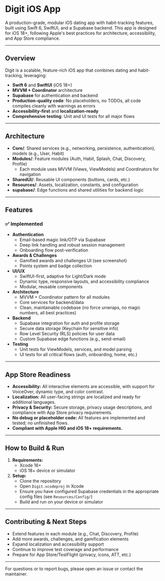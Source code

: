 # Digit iOS App

A production-grade, modular iOS dating app with habit-tracking features, built using Swift 6, SwiftUI, and a Supabase backend. This app is designed for iOS 18+, following Apple's best practices for architecture, accessibility, and App Store compliance.

---

## Overview
Digit is a scalable, feature-rich iOS app that combines dating and habit-tracking, leveraging:
- **Swift 6** and **SwiftUI** (iOS 18+)
- **MVVM + Coordinator** architecture
- **Supabase** for authentication and backend
- **Production-quality code**: No placeholders, no TODOs, all code compiles cleanly with warnings as errors
- **Accessibility-first** and **localization-ready**
- **Comprehensive testing**: Unit and UI tests for all major flows

---

## Architecture
- **Core/**: Shared services (e.g., networking, persistence, authentication), models (e.g., User, Habit)
- **Modules/**: Feature modules (Auth, Habit, Splash, Chat, Discovery, Profile)
  - Each module uses MVVM (Views, ViewModels) and Coordinators for navigation
- **SharedUI/**: Reusable UI components (buttons, cards, etc.)
- **Resources/**: Assets, localization, constants, and configuration
- **supabase/**: Edge functions and shared utilities for backend logic

---

## Features

### ✅ Implemented
- **Authentication**
  - Email-based magic link/OTP via Supabase
  - Deep link handling and robust session management
  - Onboarding flow post-verification
- **Awards & Challenges**
  - Gamified awards and challenges UI (see screenshot)
  - Points system and badge collection
- **UI/UX**
  - SwiftUI-first, adaptive for Light/Dark mode
  - Dynamic type, responsive layouts, and accessibility compliance
  - Modular, reusable components
- **Architecture**
  - MVVM + Coordinator pattern for all modules
  - Core services for backend/data
  - Clean, maintainable codebase (no force unwraps, no magic numbers, all best practices)
- **Backend**
  - Supabase integration for auth and profile storage
  - Secure data storage (Keychain for sensitive info)
  - Row Level Security (RLS) policies for user data
  - Custom Supabase edge functions (e.g., send-email)
- **Testing**
  - Unit tests for ViewModels, services, and model parsing
  - UI tests for all critical flows (auth, onboarding, home, etc.)

---

## App Store Readiness
- **Accessibility:** All interactive elements are accessible, with support for VoiceOver, dynamic type, and color contrast.
- **Localization:** All user-facing strings are localized and ready for additional languages.
- **Privacy & Security:** Secure storage, privacy usage descriptions, and compliance with App Store privacy requirements.
- **No debug or placeholder code:** All features are implemented and tested; no unfinished flows.
- **Compliant with Apple HIG and iOS 18+ requirements.**

---

## How to Build & Run
1. **Requirements:**
   - Xcode 16+
   - iOS 18+ device or simulator
2. **Setup:**
   - Clone the repository
   - Open `Digit.xcodeproj` in Xcode
   - Ensure you have configured Supabase credentials in the appropriate config files (see `Resources/Config/`)
   - Build and run on your device or simulator

---

## Contributing & Next Steps
- Extend features in each module (e.g., Chat, Discovery, Profile)
- Add more awards, challenges, and gamification elements
- Expand localization and accessibility support
- Continue to improve test coverage and performance
- Prepare for App Store/TestFlight (privacy, icons, ATT, etc.)

---

For questions or to report bugs, please open an issue or contact the maintainer. 